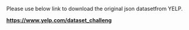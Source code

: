
Please use below link to download the original json datasetfrom YELP.

**https://www.yelp.com/dataset_challeng**
